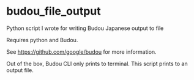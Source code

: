 # budou_file_output
Python script I wrote for writing Budou Japanese output to file

Requires python and Budou. 

See https://github.com/google/budou for more information.

Out of the box, Budou CLI only prints to terminal. This script prints to an output file. 
